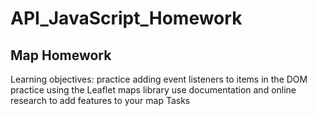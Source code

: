 # API_JavaScript_Homework

## Map Homework
Learning objectives:
practice adding event listeners to items in the DOM
practice using the Leaflet maps library
use documentation and online research to add features to your map
Tasks
